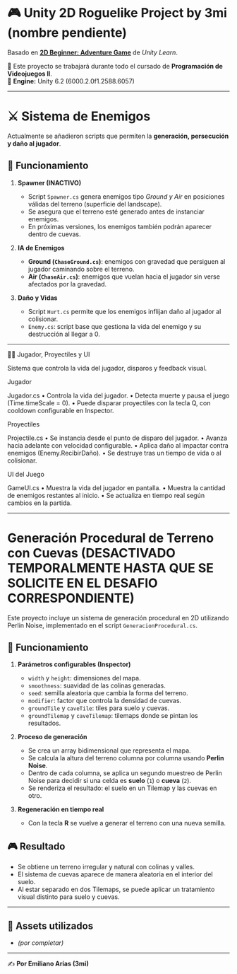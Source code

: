 # 🎮 Unity 2D Roguelike Project by 3mi (nombre pendiente)

Basado en **[2D Beginner: Adventure Game]([(https://learn.unity.com/course/2d-beginner-adventure-game?version=2022.3)])** de *Unity Learn*.

📌 Este proyecto se trabajará durante todo el cursado de **Programación de Videojuegos II**.  
🔧 **Engine:** Unity 6.2 (6000.2.0f1.2588.6057)

---

# ⚔️ Sistema de Enemigos

Actualmente se añadieron scripts que permiten la **generación, persecución y daño al jugador**.

## 🧩 Funcionamiento
1. **Spawner (INACTIVO)**
   - Script `Spawner.cs` genera enemigos tipo *Ground y Air* en posiciones válidas del terreno (superficie del landscape).
   - Se asegura que el terreno esté generado antes de instanciar enemigos.
   - En próximas versiones, los enemigos también podrán aparecer dentro de cuevas.

2. **IA de Enemigos**
   - **Ground (`ChaseGround.cs`)**: enemigos con gravedad que persiguen al jugador caminando sobre el terreno.
   - **Air (`ChaseAir.cs`)**: enemigos que vuelan hacia el jugador sin verse afectados por la gravedad.

3. **Daño y Vidas**
   - Script `Hurt.cs` permite que los enemigos inflijan daño al jugador al colisionar.
   - `Enemy.cs`: script base que gestiona la vida del enemigo y su destrucción al llegar a 0.

---

🧑‍🎮 Jugador, Proyectiles y UI

Sistema que controla la vida del jugador, disparos y feedback visual.

Jugador

Jugador.cs
• Controla la vida del jugador.
• Detecta muerte y pausa el juego (Time.timeScale = 0).
• Puede disparar proyectiles con la tecla Q, con cooldown configurable en Inspector.

Proyectiles

Projectile.cs
• Se instancia desde el punto de disparo del jugador.
• Avanza hacia adelante con velocidad configurable.
• Aplica daño al impactar contra enemigos (Enemy.RecibirDaño).
• Se destruye tras un tiempo de vida o al colisionar.

UI del Juego

GameUI.cs
• Muestra la vida del jugador en pantalla.
• Muestra la cantidad de enemigos restantes al inicio.
• Se actualiza en tiempo real según cambios en la partida.

---

# Generación Procedural de Terreno con Cuevas (DESACTIVADO TEMPORALMENTE HASTA QUE SE SOLICITE EN EL DESAFIO CORRESPONDIENTE)

Este proyecto incluye un sistema de generación procedural en 2D utilizando Perlin Noise, implementado en el script `GeneracionProcedural.cs`.

## 🧩 Funcionamiento
1. **Parámetros configurables (Inspector)**
   - `width` y `height`: dimensiones del mapa.
   - `smoothness`: suavidad de las colinas generadas.
   - `seed`: semilla aleatoria que cambia la forma del terreno.
   - `modifier`: factor que controla la densidad de cuevas.
   - `groundTile` y `caveTile`: tiles para suelo y cuevas.
   - `groundTilemap` y `caveTilemap`: tilemaps donde se pintan los resultados.

2. **Proceso de generación**
   - Se crea un array bidimensional que representa el mapa.
   - Se calcula la altura del terreno columna por columna usando **Perlin Noise**.
   - Dentro de cada columna, se aplica un segundo muestreo de Perlin Noise para decidir si una celda es **suelo** (`1`) o **cueva** (`2`).
   - Se renderiza el resultado: el suelo en un Tilemap y las cuevas en otro.

3. **Regeneración en tiempo real**
   - Con la tecla **R** se vuelve a generar el terreno con una nueva semilla.

## 🎮 Resultado
- Se obtiene un terreno irregular y natural con colinas y valles.
- El sistema de cuevas aparece de manera aleatoria en el interior del suelo.
- Al estar separado en dos Tilemaps, se puede aplicar un tratamiento visual distinto para suelo y cuevas.

---

## 📂 Assets utilizados
- *(por completar)*

---

✍️ **Por Emiliano Arias (3mi)**
